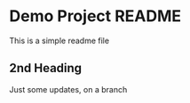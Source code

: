 # Demo Project README

This is a simple readme file

## 2nd Heading

Just some updates, on a branch
